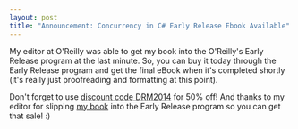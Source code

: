 ```yaml
---
layout: post
title: "Announcement: Concurrency in C# Early Release Ebook Available"
---
```

My editor at O'Reilly was able to get my book into the O'Reilly's Early Release program at the last minute. So, you can buy it today through the Early Release program and get the final eBook when it's completed shortly (it's really just proofreading and formatting at this point).

Don't forget to use [discount code DRM2014](http://shop.oreilly.com/category/deals/day-against-drm.do) for 50% off! And thanks to my editor for slipping [my book](http://tinyurl.com/ConcurrencyCookbook) into the Early Release program so you can get that sale! :)

